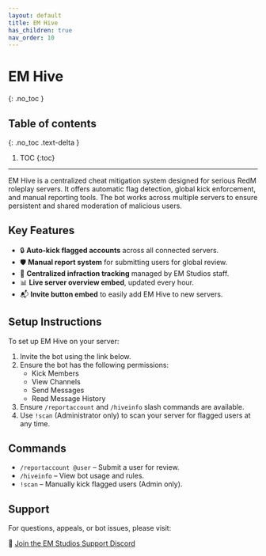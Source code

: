 ```yaml
---
layout: default
title: EM Hive
has_children: true
nav_order: 10
---
```


# EM Hive
{: .no_toc }

## Table of contents
{: .no_toc .text-delta }

1. TOC
{:toc}

---

EM Hive is a centralized cheat mitigation system designed for serious RedM roleplay servers. It offers automatic flag detection, global kick enforcement, and manual reporting tools. The bot works across multiple servers to ensure persistent and shared moderation of malicious users.

## Key Features

- 🔒 **Auto-kick flagged accounts** across all connected servers.
- 🛡️ **Manual report system** for submitting users for global review.
- 🧠 **Centralized infraction tracking** managed by EM Studios staff.
- 📊 **Live server overview embed**, updated every hour.
- 📬 **Invite button embed** to easily add EM Hive to new servers.

## Setup Instructions

To set up EM Hive on your server:

1. Invite the bot using the link below.
2. Ensure the bot has the following permissions:
   - Kick Members
   - View Channels
   - Send Messages
   - Read Message History
3. Ensure `/reportaccount` and `/hiveinfo` slash commands are available.
4. Use `!scan` (Administrator only) to scan your server for flagged users at any time.

## Commands

- `/reportaccount @user` – Submit a user for review.
- `/hiveinfo` – View bot usage and rules.
- `!scan` – Manually kick flagged users (Admin only).

## Support

For questions, appeals, or bot issues, please visit:

🔗 [Join the EM Studios Support Discord](https://discord.gg/pugmjxBKR8)

